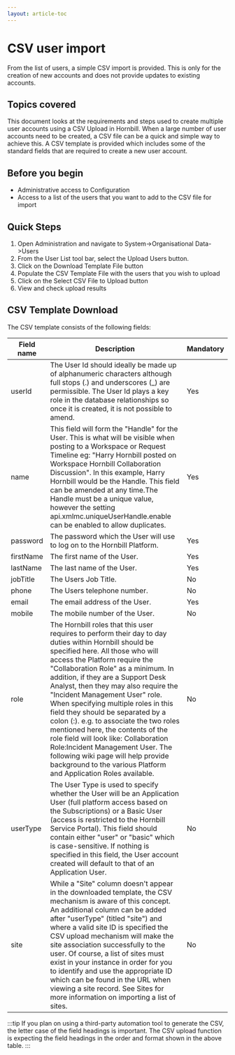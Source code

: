 ```yaml
---
layout: article-toc
---
```

# CSV user import
From the list of users, a simple CSV import is provided. This is only for the creation of new accounts and does not provide updates to existing accounts.

## Topics covered
This document looks at the requirements and steps used to create multiple user accounts using a CSV Upload in Hornbill. When a large number of user accounts need to be created, a CSV file can be a quick and simple way to achieve this. A CSV template is provided which includes some of the standard fields that are required to create a new user account.

## Before you begin
* Administrative access to Configuration
* Access to a list of the users that you want to add to the CSV file for import

## Quick Steps
1. Open Administration and navigate to System->Organisational Data->Users
1. From the User List tool bar, select the Upload Users button.
1. Click on the Download Template File button
1. Populate the CSV Template File with the users that you wish to upload
1. Click on the Select CSV File to Upload button
1. View and check upload results

## CSV Template Download
The CSV template consists of the following fields:

|Field name|Description|Mandatory|
|-|-|-|
|userId|The User Id should ideally be made up of alphanumeric characters although full stops (.) and underscores (_) are permissible. The User Id plays a key role in the database relationships so once it is created, it is not possible to amend.|Yes|
|name|This field will form the "Handle" for the User. This is what will be visible when posting to a Workspace or Request Timeline eg: "Harry Hornbill posted on Workspace Hornbill Collaboration Discussion". In this example, Harry Hornbill would be the Handle. This field can be amended at any time.The Handle must be a unique value, however the setting api.xmlmc.uniqueUserHandle.enable can be enabled to allow duplicates.|Yes|
|password|The password which the User will use to log on to the Hornbill Platform.|Yes|
|firstName|The first name of the User.|Yes|
|lastName|The last name of the User. |Yes|
|jobTitle|The Users Job Title. |No|
|phone|The Users telephone number. |No|
|email|The email address of the User.|Yes|
|mobile|The mobile number of the User. |No|
|role|The Hornbill roles that this user requires to perform their day to day duties within Hornbill should be specified here. All those who will access the Platform require the "Collaboration Role" as a minimum. In addition, if they are a Support Desk Analyst, then they may also require the "Incident Management User" role. When specifying multiple roles in this field they should be separated by a colon (:). e.g. to associate the two roles mentioned here, the contents of the role field will look like: Collaboration Role:Incident Management User. The following wiki page will help provide background to the various Platform and Application Roles available.|No|
|userType|The User Type is used to specify whether the User will be an Application User (full platform access based on the Subscriptions) or a Basic User (access is restricted to the Hornbill Service Portal). This field should contain either "user" or "basic" which is case-sensitive. If nothing is specified in this field, the User account created will default to that of an Application User.|No|
|site|While a "Site" column doesn't appear in the downloaded template, the CSV mechanism is aware of this concept. An additional column can be added after "userType" (titled "site") and where a valid site ID is specified the CSV upload mechanism will make the site association successfully to the user. Of course, a list of sites must exist in your instance in order for you to identify and use the appropriate ID which can be found in the URL when viewing a site record. See Sites for more information on importing a list of sites.|No|


:::tip
If you plan on using a third-party automation tool to generate the CSV, the letter case of the field headings is important. The CSV upload function is expecting the field headings in the order and format shown in the above table.
:::
